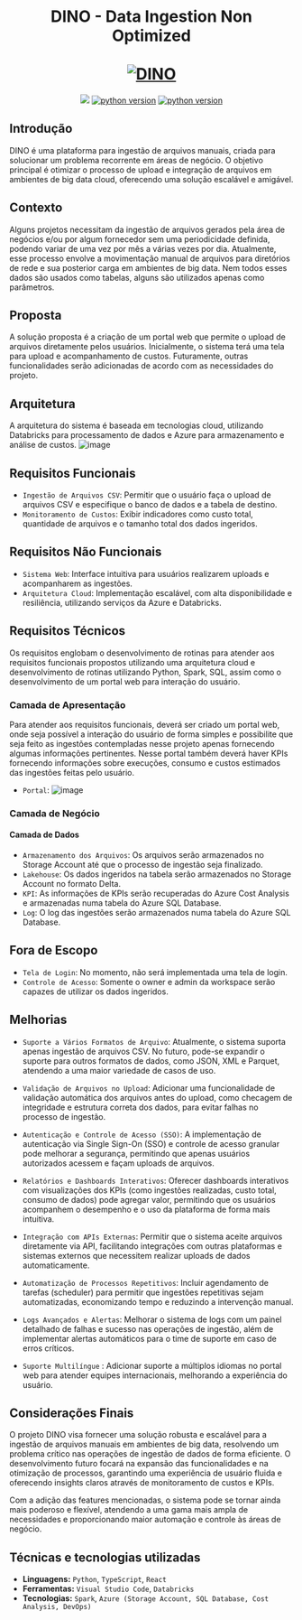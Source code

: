<div align="center">
  <h1 align="center">
    DINO - Data Ingestion Non Optimized
    <br />
    <br />
    <a href="">
      <img src="https://github.com/user-attachments/assets/4e5bd449-aedb-479c-b54b-0b013f9eaf0d" alt="DINO">
    </a>
  </h1>
</div>

<p align="center">
  <a href="#status" alt="Estado do Projeto"><img src="http://img.shields.io/static/v1?label=STATUS&message=EM%20DESENVOLVIMENTO&color=GREEN&style=flat" /></a>
   <a href=""><img src="https://img.shields.io/badge/npm-10.8.2-blue" alt="python version"></a>
  <a href=""><img src="https://img.shields.io/badge/python-3.12.6-green" alt="python version"></a>
</p>

## Introdução

DINO é uma plataforma para ingestão de arquivos manuais, criada para solucionar um problema recorrente em áreas de negócio. O objetivo principal é otimizar o processo de upload e integração de arquivos em ambientes de big data cloud, oferecendo uma solução escalável e amigável.


## Contexto

Alguns projetos necessitam da ingestão de arquivos gerados pela área de negócios e/ou por algum fornecedor sem uma periodicidade definida, podendo variar de uma vez por mês a várias vezes por dia. Atualmente, esse processo envolve a movimentação manual de arquivos para diretórios de rede e sua posterior carga em ambientes de big data. Nem todos esses dados são usados como tabelas, alguns são utilizados apenas como parâmetros.


## Proposta

A solução proposta é a criação de um portal web que permite o upload de arquivos diretamente pelos usuários. Inicialmente, o sistema terá uma tela para upload e acompanhamento de custos. Futuramente, outras funcionalidades serão adicionadas de acordo com as necessidades do projeto.


## Arquitetura

A arquitetura do sistema é baseada em tecnologias cloud, utilizando Databricks para processamento de dados e Azure para armazenamento e análise de custos.
![image](https://github.com/user-attachments/assets/07e846b5-8efe-496f-b61c-702fa3eab4cc)


## Requisitos Funcionais

- `Ingestão de Arquivos CSV`: Permitir que o usuário faça o upload de arquivos CSV e especifique o banco de dados e a tabela de destino.
- `Monitoramento de Custos`: Exibir indicadores como custo total, quantidade de arquivos e o tamanho total dos dados ingeridos.


## Requisitos Não Funcionais

- `Sistema Web`: Interface intuitiva para usuários realizarem uploads e acompanharem as ingestões.
- `Arquitetura Cloud`: Implementação escalável, com alta disponibilidade e resiliência, utilizando serviços da Azure e Databricks.

## Requisitos Técnicos
Os requisitos englobam o desenvolvimento de rotinas para atender aos requisitos funcionais propostos utilizando uma arquitetura cloud e desenvolvimento de rotinas utilizando Python, Spark, SQL, assim como o desenvolvimento de um portal web para interação do usuário.

### Camada de Apresentação
Para atender aos requisitos funcionais, deverá ser criado um portal web, onde seja possível a interação do usuário de forma simples e possibilite que seja feito as ingestões contempladas nesse projeto apenas fornecendo algumas informações pertinentes.
Nesse portal também deverá haver KPIs fornecendo informações sobre execuções, consumo e custos estimados das ingestões feitas pelo usuário.

- `Portal`:
  ![image](https://github.com/user-attachments/assets/9bb110f8-5d56-437d-909a-2beacd5c8c5b)

### Camada de Negócio

#### Camada de Dados
- `Armazenamento dos Arquivos`: Os arquivos serão armazenados no Storage Account até que o processo de ingestão seja finalizado.
- `Lakehouse`: Os dados ingeridos na tabela serão armazenados no Storage Account no formato Delta.
- `KPI`: As informações de KPIs serão recuperadas do Azure Cost Analysis e armazenadas numa tabela do Azure SQL Database.
- `Log`: O log das ingestões serão armazenados numa tabela do Azure SQL Database.

## Fora de Escopo

- `Tela de Login`: No momento, não será implementada uma tela de login.
- `Controle de Acesso`: Somente o owner e admin da workspace serão capazes de utilizar os dados ingeridos.

## Melhorias

- `Suporte a Vários Formatos de Arquivo`:
Atualmente, o sistema suporta apenas ingestão de arquivos CSV. No futuro, pode-se expandir o suporte para outros formatos de dados, como JSON, XML e Parquet, atendendo a uma maior variedade de casos de uso.

- `Validação de Arquivos no Upload`:
Adicionar uma funcionalidade de validação automática dos arquivos antes do upload, como checagem de integridade e estrutura correta dos dados, para evitar falhas no processo de ingestão.

- `Autenticação e Controle de Acesso (SSO)`:
A implementação de autenticação via Single Sign-On (SSO) e controle de acesso granular pode melhorar a segurança, permitindo que apenas usuários autorizados acessem e façam uploads de arquivos.

- `Relatórios e Dashboards Interativos`:
Oferecer dashboards interativos com visualizações dos KPIs (como ingestões realizadas, custo total, consumo de dados) pode agregar valor, permitindo que os usuários acompanhem o desempenho e o uso da plataforma de forma mais intuitiva.

- `Integração com APIs Externas`:
Permitir que o sistema aceite arquivos diretamente via API, facilitando integrações com outras plataformas e sistemas externos que necessitem realizar uploads de dados automaticamente.

- `Automatização de Processos Repetitivos`:
Incluir agendamento de tarefas (scheduler) para permitir que ingestões repetitivas sejam automatizadas, economizando tempo e reduzindo a intervenção manual.

- `Logs Avançados e Alertas`:
Melhorar o sistema de logs com um painel detalhado de falhas e sucesso nas operações de ingestão, além de implementar alertas automáticos para o time de suporte em caso de erros críticos.

- `Suporte Multilíngue` :
Adicionar suporte a múltiplos idiomas no portal web para atender equipes internacionais, melhorando a experiência do usuário.

## Considerações Finais
O projeto DINO visa fornecer uma solução robusta e escalável para a ingestão de arquivos manuais em ambientes de big data, resolvendo um problema crítico nas operações de ingestão de dados de forma eficiente. O desenvolvimento futuro focará na expansão das funcionalidades e na otimização de processos, garantindo uma experiência de usuário fluida e oferecendo insights claros através de monitoramento de custos e KPIs.

Com a adição das features mencionadas, o sistema pode se tornar ainda mais poderoso e flexível, atendendo a uma gama mais ampla de necessidades e proporcionando maior automação e controle às áreas de negócio.

## Técnicas e tecnologias utilizadas

- **Linguagens:** ``Python``, ``TypeScript``, ``React``
- **Ferramentas:** ``Visual Studio Code``, ``Databricks``
- **Tecnologias:** ``Spark``, ``Azure (Storage Account, SQL Database, Cost Analysis, DevOps)``
